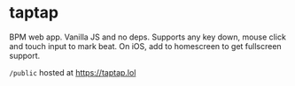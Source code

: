 # taptap
BPM web app. Vanilla JS and no deps. Supports any key down, mouse click and touch input to mark beat. On iOS, add to homescreen to get fullscreen support. 

`/public` hosted at https://taptap.lol
